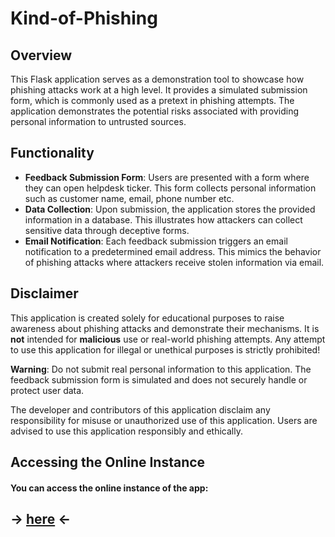 # Kind-of-Phishing 

## Overview
This Flask application serves as a demonstration tool to showcase how phishing attacks work at a high level. It provides a simulated submission form, which is commonly used as a pretext in phishing attempts. The application demonstrates the potential risks associated with providing personal information to untrusted sources.

## Functionality
- **Feedback Submission Form**: Users are presented with a form where they can open helpdesk ticker. This form collects personal information such as customer name, email, phone number etc.
- **Data Collection**: Upon submission, the application stores the provided information in a database. This illustrates how attackers can collect sensitive data through deceptive forms.
- **Email Notification**: Each feedback submission triggers an email notification to a predetermined email address. This mimics the behavior of phishing attacks where attackers receive stolen information via email.

## Disclaimer
This application is created solely for educational purposes to raise awareness about phishing attacks and demonstrate their mechanisms. It is **not** intended for **malicious** use or real-world phishing attempts. Any attempt to use this application for illegal or unethical purposes is strictly prohibited!

**Warning**: Do not submit real personal information to this application. The feedback submission form is simulated and does not securely handle or protect user data. 

The developer and contributors of this application disclaim any responsibility for misuse or unauthorized use of this application. Users are advised to use this application responsibly and ethically.

## Accessing the Online Instance
#### You can access the online instance of the app: 
## -> **[here](https://kind-of-phishing.onrender.com)** <-